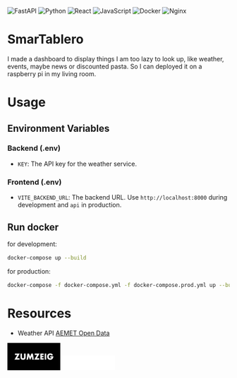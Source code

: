 ![FastAPI](https://img.shields.io/badge/FastAPI-009688?style=for-the-badge&logo=fastapi&logoColor=white)
![Python](https://img.shields.io/badge/Python-3776AB?style=for-the-badge&logo=python&logoColor=white)
![React](https://img.shields.io/badge/React-61DAFB?style=for-the-badge&logo=react&logoColor=white)
![JavaScript](https://img.shields.io/badge/JavaScript-F7DF1E?style=for-the-badge&logo=javascript&logoColor=black)
![Docker](https://img.shields.io/badge/Docker-2496ED?style=for-the-badge&logo=docker&logoColor=white)
![Nginx](https://img.shields.io/badge/Nginx-009639?style=for-the-badge&logo=nginx&logoColor=white)


# SmarTablero
I made a dashboard to display things I am too lazy to look up, like weather, events, maybe news or discounted pasta. So I can deployed it on a raspberry pi in my living room.
# Usage

## Environment Variables

### Backend (.env)
- `KEY`: The API key for the weather service.

### Frontend (.env)
- `VITE_BACKEND_URL`: The backend URL. Use `http://localhost:8000` during development and `api` in production.

## Run docker

for development:
```bash
docker-compose up --build
```

for production:
```bash
docker-compose -f docker-compose.yml -f docker-compose.prod.yml up --build
```

# Resources
- Weather API [AEMET Open Data](https://opendata.aemet.es/centrodedescargas/inicio)

<img src="frontend/src/assets/zumzeig.png" width="120" alt="zumzeig"/>

<img src="frontend/src/assets/Logo-Marula-Cafe.png" width="120" alt="zumzeig"/>



